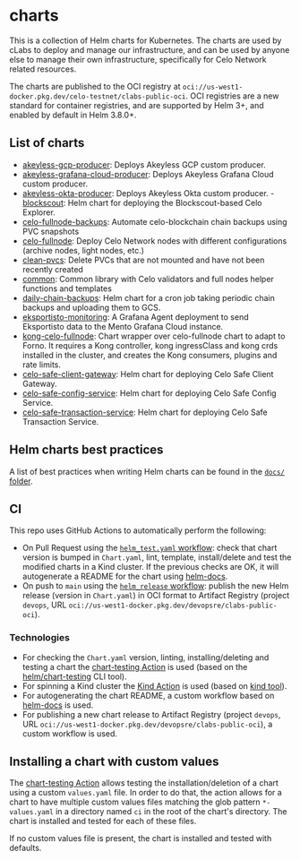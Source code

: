 # charts

This is a collection of Helm charts for Kubernetes. The charts are used by cLabs to deploy and manage our infrastructure, and can be used by anyone else to manage their own infrastructure, specifically for Celo Network related resources.

The charts are published to the OCI registry at `oci://us-west1-docker.pkg.dev/celo-testnet/clabs-public-oci`. OCI registries are a new standard for container registries, and are supported by Helm 3+, and enabled by default in Helm 3.8.0+.

## List of charts

- [akeyless-gcp-producer](./charts/akeyless-gcp-producer/README.md): Deploys Akeyless GCP custom producer.
- [akeyless-grafana-cloud-producer](./charts/akeyless-grafana-cloud-producer/README.md): Deploys Akeyless Grafana Cloud custom producer.
- [akeyless-okta-producer](./charts/akeyless-okta-producer/README.md): Deploys Akeyless Okta custom producer.
-[blockscout](./charts/blockscout/README.md): Helm chart for deploying the Blockscout-based Celo Explorer. 
- [celo-fullnode-backups](./charts/celo-fullnode-backups/README.md): Automate celo-blockchain chain backups using PVC snapshots
- [celo-fullnode](./charts/celo-fullnode/README.md): Deploy Celo Network nodes with different configurations (archive nodes, light nodes, etc.)
- [clean-pvcs](./charts/clean-pvcs/README.md): Delete PVCs that are not mounted and have not been recently created
- [common](./charts/common/README.md): Common library with Celo validators and full nodes helper functions and templates
- [daily-chain-backups](./charts/daily-chain-backup/README.md): Helm chart for a cron job taking periodic chain backups and uploading them to GCS.
- [eksportisto-monitoring](./charts/eksportisto-monitoring/README.md): A Grafana Agent deployment to send Eksportisto data to the Mento Grafana Cloud instance.
- [kong-celo-fullnode](./charts/kong-celo-fullnode/README.md): Chart wrapper over celo-fullnode chart to adapt to Forno. It requires a Kong controller, kong ingressClass and kong crds installed in the cluster, and creates the Kong consumers, plugins and rate limits.
- [celo-safe-client-gateway](./charts/safe-client-gateway/README.md): Helm chart for deploying Celo Safe Client Gateway.
- [celo-safe-config-service](./charts/safe-config-service/README.md): Helm chart for deploying Celo Safe Config Service.
- [celo-safe-transaction-service](./charts/safe-transaction-service/README.md): Helm chart for deploying Celo Safe Transaction Service.

## Helm charts best practices

A list of best practices when writing Helm charts can be found in the [`docs/` folder](docs/helm-best-practices.md).

## CI

This repo uses GitHub Actions to automatically perform the following:

- On Pull Request using the [`helm_test.yaml` workflow](./.github/workflows/helm_test.yml): check that chart version is bumped in `Chart.yaml`, lint, template, install/delete and test the modified charts in a Kind cluster. If the previous checks are OK, it will autogenerate a README for the chart using [helm-docs](https://github.com/norwoodj/helm-docs).
- On push to `main` using the [`helm_release` workflow](./.github/workflows/helm_release.yml): publish the new Helm release (version in `Chart.yaml`) in OCI format to Artifact Registry (project `devops`, URL `oci://us-west1-docker.pkg.dev/devopsre/clabs-public-oci`).

### Technologies

- For checking the `Chart.yaml` version, linting, installing/deleting and testing a chart the [chart-testing Action](https://github.com/helm/chart-testing-action) is used (based on the [helm/chart-testing](https://github.com/helm/chart-testing) CLI tool).
- For spinning a Kind cluster the [Kind Action](https://github.com/helm/kind-action) is used (based on [kind tool](https://kind.sigs.k8s.io/)).
- For autogenerating the chart README, a custom workflow based on [helm-docs](https://github.com/norwoodj/helm-docs) is used.
- For publishing a new chart release to Artifact Registry (project `devops`, URL `oci://us-west1-docker.pkg.dev/devopsre/clabs-public-oci`), a custom workflow is used.

## Installing a chart with custom values

The [chart-testing Action](https://github.com/helm/chart-testing-action) allows testing the installation/deletion of a chart using a custom `values.yaml` file. In order to do that, the action allows for a chart to have multiple custom values files matching the glob pattern `*-values.yaml` in a directory named `ci` in the root of the chart's directory. The chart is installed and tested for each of these files.

If no custom values file is present, the chart is installed and tested with defaults.
